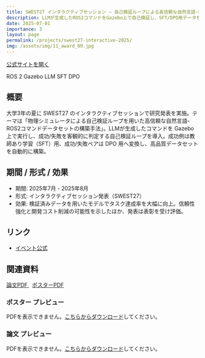 ```yaml
---
title: SWEST27 インタラクティブセッション — 自己検証ループによる高信頼な自然言語-ROS2コマンドデータセット構築
description: LLMが生成したROS2コマンドをGazebo上で自己検証し、SFT/DPO用データを自動構築。タスク達成率の向上と信頼性強化を実証。
date: 2025-07-01
importance: 3
layout: page
permalink: /projects/swest27-interactive-2025/
img: /assets/img/11_award_09.jpg
---
```


<div class="mb-3">
  <a class="btn btn-sm z-depth-0" href="https://swest.toppers.jp/phx/event" target="_blank" rel="noopener">
    公式サイトを開く
  </a>
</div>

<p>
  <span class="badge bg-secondary">ROS 2</span>
  <span class="badge bg-secondary">Gazebo</span>
  <span class="badge bg-secondary">LLM</span>
  <span class="badge bg-secondary">SFT</span>
  <span class="badge bg-secondary">DPO</span>
</p>

## 概要
大学3年の夏に SWEST27 のインタラクティブセッションで研究発表を実施。テーマは「物理シミュレータによる自己検証ループを用いた高信頼な自然言語-ROS2コマンドデータセットの構築手法」。LLMが生成したコマンドを Gazebo 上で実行し、成功/失敗を客観的に判定する自己検証ループを導入。成功例は教師あり学習（SFT）用、成功/失敗ペアは DPO 用へ変換し、高品質データセットを自動的に構築。

## 期間 / 形式 / 効果
- 期間: 2025年7月 - 2025年8月
- 形式: インタラクティブセッション発表（SWEST27）
- 効果: 検証済みデータを用いたモデルでタスク達成率を大幅に向上。信頼性強化と開発コスト削減の可能性を示したほか、発表は表彰を受け評価。

## リンク
- [イベント公式](https://swest.toppers.jp/phx/event)

## 関連資料
<p>
  <a class="btn btn-sm z-depth-0" href="{{ '/assets/pdf/2025_SWEST_嶋中.pdf' | relative_url }}" target="_blank" rel="noopener">
    論文PDF
  </a>
  <a class="btn btn-sm z-depth-0" href="{{ '/assets/pdf/swest_poster.pdf' | relative_url }}" target="_blank" rel="noopener" style="margin-left: 8px;">
    ポスターPDF
  </a>
</p>

<div class="mt-2">
  <h3>ポスター プレビュー</h3>
  <object data="{{ '/assets/pdf/swest_poster.pdf' | relative_url }}" type="application/pdf" width="100%" height="600px">
    <p>PDFを表示できません。<a href="{{ '/assets/pdf/swest_poster.pdf' | relative_url }}" target="_blank" rel="noopener">こちらからダウンロード</a>してください。</p>
  </object>
</div>

<div class="mt-3">
  <h3>論文 プレビュー</h3>
  <object data="{{ '/assets/pdf/2025_SWEST_嶋中.pdf' | relative_url }}" type="application/pdf" width="100%" height="600px">
    <p>PDFを表示できません。<a href="{{ '/assets/pdf/2025_SWEST_嶋中.pdf' | relative_url }}" target="_blank" rel="noopener">こちらからダウンロード</a>してください。</p>
  </object>
</div>
